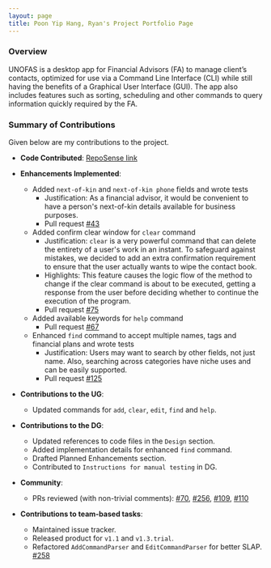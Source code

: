 ```yaml
---
layout: page
title: Poon Yip Hang, Ryan's Project Portfolio Page
---
```


### Overview

UNOFAS is a desktop app for Financial Advisors (FA) to manage client’s contacts, optimized for use via a Command Line
Interface (CLI) while still having the benefits of a Graphical User Interface (GUI). The app also includes features
such as sorting, scheduling and other commands to query information quickly required by the FA.

### Summary of Contributions

Given below are my contributions to the project.

* **Code Contributed**: [RepoSense link](https://nus-cs2103-ay2324s1.github.io/tp-dashboard/?search=sopa301&breakdown=true)


* **Enhancements Implemented**:
  * Added `next-of-kin` and `next-of-kin phone` fields and wrote tests
    * Justification: As a financial advisor, it would be convenient to have a person's next-of-kin details available for
    business purposes.
    * Pull request [#43](https://github.com/AY2324S1-CS2103T-F12-1/tp/pull/43)
  * Added confirm clear window for `clear` command
    * Justification: `clear` is a very powerful command that can delete the entirety of a user's work in an instant. To
    safeguard against mistakes, we decided to add an extra confirmation requirement to ensure that the user actually wants
    to wipe the contact book.
    * Highlights: This feature causes the logic flow of the method to change if the clear command is about to be executed, getting a response from the user before deciding whether to continue the execution of the program.
    * Pull request [#75](https://github.com/AY2324S1-CS2103T-F12-1/tp/pull/75)
  * Added available keywords for `help` command
    * Pull request [#67](https://github.com/AY2324S1-CS2103T-F12-1/tp/pull/67)
  * Enhanced `find` command to accept multiple names, tags and financial plans and wrote tests
    * Justification: Users may want to search by other fields, not just name. Also, searching across categories have
    niche uses and can be easily supported.
    * Pull request [#125](https://github.com/AY2324S1-CS2103T-F12-1/tp/pull/125)


* **Contributions to the UG**:
  * Updated commands for `add`, `clear`, `edit`, `find` and `help`.


* **Contributions to the DG**:
  * Updated references to code files in the `Design` section.
  * Added implementation details for enhanced `find` command.
  * Drafted Planned Enhancements section.
  * Contributed to `Instructions for manual testing` in DG.


* **Community**:
  * PRs reviewed (with non-trivial comments): [#70](https://github.com/AY2324S1-CS2103T-F12-1/tp/pull/70),
    [#256](https://github.com/AY2324S1-CS2103T-F12-1/tp/pull/256),
    [#109](https://github.com/AY2324S1-CS2103T-F12-1/tp/pull/109),
    [#110](https://github.com/AY2324S1-CS2103T-F12-1/tp/pull/110)


* **Contributions to team-based tasks**:
  * Maintained issue tracker.
  * Released product for `v1.1` and `v1.3.trial`.
  * Refactored `AddCommandParser` and `EditCommandParser` for better SLAP.
  [#258](https://github.com/AY2324S1-CS2103T-F12-1/tp/pull/258)
